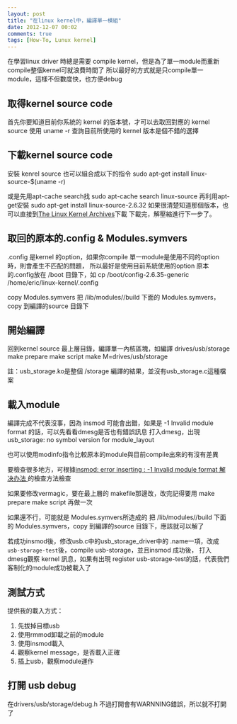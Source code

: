 ```yaml
---
layout: post
title: "在linux kernel中，編譯單一模組"
date: 2012-12-07 00:02
comments: true
tags: [How-To, Lunux kernel]
---
```


在學習linux driver 時總是需要 compile kernel，但是為了單一module而重新compile整個kernel可就浪費時間了
所以最好的方式就是只compile單一module，這樣不但數度快，也方便debug

取得kernel source code 
---------------------
首先你要知道目前你系統的 kernel 的版本號，才可以去取回對應的 kernel source
使用
	uname -r
查詢目前所使用的 kernel 版本是個不錯的選擇

<!--more-->

下載kernel source code
----------------------
安裝 kenrel source 也可以組合成以下的指令
	sudo apt-get install linux-source-$(uname -r)
	
或是先用apt-cache search找
	sudo apt-cache search linux-source 
再利用apt-get安裝
	sudo apt-get install linux-source-2.6.32 
如果很清楚知道那個版本，也可以直接到[The Linux Kernel Archives](https://www.kernel.org/)下載
下載完，解壓縮進行下一步了。


取回的原本的.config & Modules.symvers
------------------------------------
.config 是kernel 的option，如果你compile 單一module是使用不同的option時，則會產生不匹配的問題，
所以最好是使用目前系統使用的option
原本的.config放在 /boot 目錄下，如
	cp /boot/config-2.6.35-generic /home/eric/linux-kernel/.config

copy Modules.symvers 
把  /lib/modules/<your kernel name >/build 下面的  Modules.symvers，copy 到編譯的source 目錄下


開始編譯
-----------------------------------
回到kernel source 最上層目錄，編譯單一內核區塊，如編譯 drives/usb/storage 
	make prepare
	make script
	make M=drives/usb/storage

註：usb_storage.ko是整個 /storage 編譯的結果，並沒有usb_storage.c這種檔案

載入module
-----------------------------------
編譯完成不代表沒事，因為 insmod 可能會出錯，如果是 -1 Invalid module format 的話，可以先看看dmesg是否也有錯誤訊息
打入dmesg，出現 usb_storage: no symbol version for module_layout

也可以使用modinfo指令比較原本的module與目前compile出來的有沒有差異

要檢查很多地方，可根據[insmod: error inserting : -1 Invalid module format 解决办法 ](http://blog.csdn.net/wdove/article/details/6561650)
的檢查方法檢查  

如果要修改vermagic，要在最上層的 makefile那邊改，改完記得要用
make prepare
make script
再做一次

如果還不行，可能就是 Modules.symvers所造成的
把  /lib/modules/<your kernel name >/build 下面的  Modules.symvers，copy 到編譯的source 目錄下，應該就可以解了

若成功insmod後，修改usb.c中的usb_storage_driver中的 .name一項，改成`usb-storage-test`後，compile usb-storage，並且insmod 成功後，
打入dmesg觀察 kernel 訊息，如果有出現 register usb-storage-test的話，代表我們客制化的module成功被載入了

測試方式
--------------------------------
提供我的載入方式：

1.  先拔掉目標usb
2.  使用rmmod卸載之前的module
3.  使用insmod載入
4.  觀察kernel message，是否載入正確
5.  插上usb，觀察module運作


打開 usb debug
---------------------
在drivers/usb/storage/debug.h
不過打開會有WARNNING錯誤，所以就不打開了

